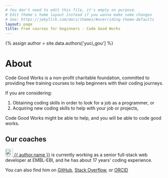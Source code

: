 ```yaml
---
# You don't need to edit this file, it's empty on purpose.
# Edit theme's home layout instead if you wanna make some changes
# See: https://jekyllrb.com/docs/themes/#overriding-theme-defaults
layout: page
title: Free courses for beginners - Code Good Works
---
```


{% assign author = site.data.authors['yuci_gou'] %}

<h1>About</h1>

<p>Code Good Works is a non-profit charitable foundation, committed to providing free training courses to help beginners with their coding journeys.</p>

<p>
If you are considering: 
<ol>
    <li>Obtaining coding skills in order to look for a job as a programmer, or</li>
    <li>Acquiring new coding skills to help with your job or projects,</li>
</ol>
Code Good Works might be able to help, and you will be able to code good works.
</p>

<h2>Our coaches</h2>
<p>
<a href="{{ author.linkedin }}"><img class="gravatar" src="{{ author.linkedinimage }}" alt="{{ author.name }}" width="24" height="24"> {{ author.name }}</a> is currently working as a senior full-stack web developer at EMBL-EBI, 
and he has about 17 years' coding experience.
</p>
<p>You can also find him on <a href="{{ author.github }}" alt="GitHub">GitHub</a>, <a href="{{ author.stackoverflow }}" alt="Stack Overflow">Stack Overflow</a>, or <a href="{{ author.orcid }}" alt="ORCID">ORCID</a></p>

<script src="{{'/assets/js/about.js'}}"></script>
